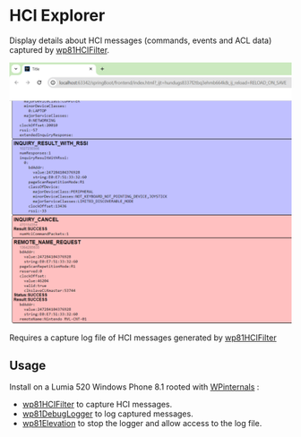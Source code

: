 # HCI Explorer
Display details about HCI messages (commands, events and ACL data) captured by [wp81HCIFilter](https://github.com/fredericGette/wp81HCIFilter).

![example](Capture01.PNG)

Requires a capture log file of HCI messages generated by [wp81HCIFilter](https://github.com/fredericGette/wp81HCIFilter)

## Usage
Install on a Lumia 520 Windows Phone 8.1 rooted with [WPinternals](https://github.com/ReneLergner/WPinternals) :
- [wp81HCIFilter](https://github.com/fredericGette/wp81HCIFilter) to capture HCI messages.
- [wp81DebugLogger](https://github.com/fredericGette/wp81DebugLogger) to log captured messages.
- [wp81Elevation](https://github.com/fredericGette/wp81Elevation) to stop the logger and allow access to the log file.
